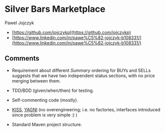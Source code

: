 # Silver Bars Marketplace

Pawel Jojczyk

* [https://github.com/jojczykp](https://github.com/jojczykp)
* [https://www.linkedin.com/in/pawe%C5%82-jojczyk-b108331/](https://www.linkedin.com/in/pawe%C5%82-jojczyk-b108331/)

## Comments

- Requirement about different _Summary_ ordering for BUYs and SELLs suggests that we have two independent status
  sections, with no price merging between them.

- TDD/BDD (given/when/then) for testing.

- Self-commenting code (mostly).

- [KISS](https://en.wikipedia.org/wiki/KISS_principle),
  [YAGNI](https://martinfowler.com/bliki/Yagni.html)
  (no overengineering; i.e. no factories, interfaces introduced since problem is very simple :) )

- Standard Maven project structure.
